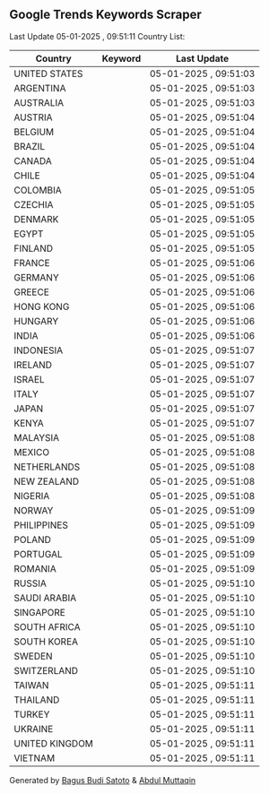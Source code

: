 
## Google Trends Keywords Scraper

Last Update 05-01-2025 , 09:51:11
Country List:

| Country | Keyword | Last Update |
| --- | --- | --- |
| UNITED STATES |  | 05-01-2025 , 09:51:03 |
| ARGENTINA |  | 05-01-2025 , 09:51:03 |
| AUSTRALIA |  | 05-01-2025 , 09:51:03 |
| AUSTRIA |  | 05-01-2025 , 09:51:04 |
| BELGIUM |  | 05-01-2025 , 09:51:04 |
| BRAZIL |  | 05-01-2025 , 09:51:04 |
| CANADA |  | 05-01-2025 , 09:51:04 |
| CHILE |  | 05-01-2025 , 09:51:04 |
| COLOMBIA |  | 05-01-2025 , 09:51:05 |
| CZECHIA |  | 05-01-2025 , 09:51:05 |
| DENMARK |  | 05-01-2025 , 09:51:05 |
| EGYPT |  | 05-01-2025 , 09:51:05 |
| FINLAND |  | 05-01-2025 , 09:51:05 |
| FRANCE |  | 05-01-2025 , 09:51:06 |
| GERMANY |  | 05-01-2025 , 09:51:06 |
| GREECE |  | 05-01-2025 , 09:51:06 |
| HONG KONG |  | 05-01-2025 , 09:51:06 |
| HUNGARY |  | 05-01-2025 , 09:51:06 |
| INDIA |  | 05-01-2025 , 09:51:06 |
| INDONESIA |  | 05-01-2025 , 09:51:07 |
| IRELAND |  | 05-01-2025 , 09:51:07 |
| ISRAEL |  | 05-01-2025 , 09:51:07 |
| ITALY |  | 05-01-2025 , 09:51:07 |
| JAPAN |  | 05-01-2025 , 09:51:07 |
| KENYA |  | 05-01-2025 , 09:51:07 |
| MALAYSIA |  | 05-01-2025 , 09:51:08 |
| MEXICO |  | 05-01-2025 , 09:51:08 |
| NETHERLANDS |  | 05-01-2025 , 09:51:08 |
| NEW ZEALAND |  | 05-01-2025 , 09:51:08 |
| NIGERIA |  | 05-01-2025 , 09:51:08 |
| NORWAY |  | 05-01-2025 , 09:51:09 |
| PHILIPPINES |  | 05-01-2025 , 09:51:09 |
| POLAND |  | 05-01-2025 , 09:51:09 |
| PORTUGAL |  | 05-01-2025 , 09:51:09 |
| ROMANIA |  | 05-01-2025 , 09:51:09 |
| RUSSIA |  | 05-01-2025 , 09:51:10 |
| SAUDI ARABIA |  | 05-01-2025 , 09:51:10 |
| SINGAPORE |  | 05-01-2025 , 09:51:10 |
| SOUTH AFRICA |  | 05-01-2025 , 09:51:10 |
| SOUTH KOREA |  | 05-01-2025 , 09:51:10 |
| SWEDEN |  | 05-01-2025 , 09:51:10 |
| SWITZERLAND |  | 05-01-2025 , 09:51:10 |
| TAIWAN |  | 05-01-2025 , 09:51:11 |
| THAILAND |  | 05-01-2025 , 09:51:11 |
| TURKEY |  | 05-01-2025 , 09:51:11 |
| UKRAINE |  | 05-01-2025 , 09:51:11 |
| UNITED KINGDOM |  | 05-01-2025 , 09:51:11 |
| VIETNAM |  | 05-01-2025 , 09:51:11 |

Generated by [Bagus Budi Satoto](https://github.com/bagussatoto/) & [Abdul Muttaqin](https://github.com/fdciabdul/)
